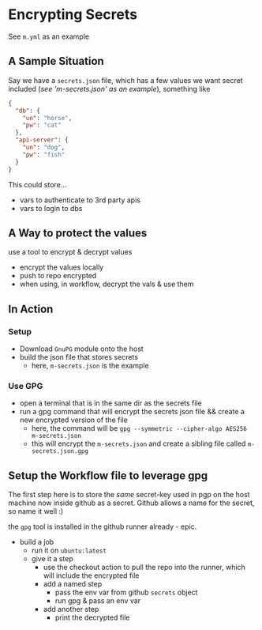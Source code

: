 # Encrypting Secrets
See `m.yml` as an example
## A Sample Situation
Say we have a `secrets.json` file, which has a few values we want secret included (_see 'm-secrets.json' as an example_), something like

```json
{
  "db": {
    "un": "horse",
    "pw": "cat"
  },
  "api-server": {
    "un": "dog",
    "pw": "fish"
  }
}
```
This could store...
- vars to authenticate to 3rd party apis
- vars to login to dbs

## A Way to protect the values
use a tool to encrypt & decrypt values 
- encrypt the values locally
- push to repo encrypted
- when using, in workflow, decrypt the vals & use them

## In Action
### Setup
- Download `GnuPG` module onto the host
- build the json file that stores secrets
  - here, `m-secrets.json` is the example

### Use GPG
- open a terminal that is in the same dir as the secrets file
- run a gpg command that will encrypt the secrets json file && create a new encrypted version of the file
  - here, the command will be `gpg --symmetric --cipher-algo AES256 m-secrets.json`
  - this will encrypt the `m-secrets.json` and create a sibling file called `m-secrets.json.gpg`

## Setup the Workflow file to leverage gpg 
The first step here is to store the _same_ secret-key used in pgp on the host machine now inside github as a secret. Github allows a name for the secret, so name it well :)  

the `gpg` tool is installed in the github runner already - epic.  

- build a job
  - run it on `ubuntu:latest`
  - give it a step
    - use the checkout action to pull the repo into the runner, which will include the encrypted file
    - add a named step
      - pass the env var from github `secrets` object
      - run gpg & pass an env var
    - add another step
      - print the decrypted file